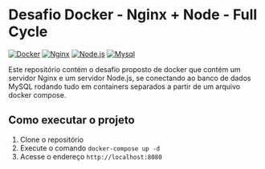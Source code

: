 # Desafio Docker - Nginx + Node - Full Cycle

[![Docker](https://img.shields.io/badge/docker-%230db7ed.svg?style=for-the-badge&logo=docker&logoColor=white)](https://www.docker.com/)
[![Nginx](https://img.shields.io/badge/nginx-%23009639.svg?style=for-the-badge&logo=nginx&logoColor=white)](https://www.nginx.com/)
[![Node.js](https://img.shields.io/badge/node.js-%2343853D.svg?style=for-the-badge&logo=node.js&logoColor=white)](https://nodejs.org/en/)
[![Mysql](https://img.shields.io/badge/mysql-%2300f.svg?style=for-the-badge&logo=mysql&logoColor=white)](https://www.mysql.com/)

Este repositório contém o desafio proposto de docker que contém um servidor Nginx e um servidor Node.js, se conectando ao banco de dados MySQL rodando tudo em containers separados a partir de um arquivo docker compose.

## Como executar o projeto

1. Clone o repositório
2. Execute o comando `docker-compose up -d`
3. Acesse o endereço `http://localhost:8080`
